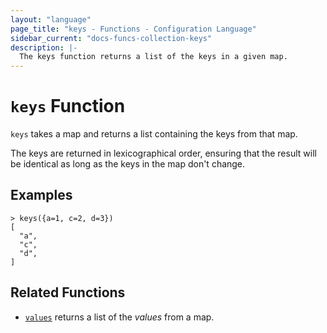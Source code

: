 ```yaml
---
layout: "language"
page_title: "keys - Functions - Configuration Language"
sidebar_current: "docs-funcs-collection-keys"
description: |-
  The keys function returns a list of the keys in a given map.
---
```


# `keys` Function

`keys` takes a map and returns a list containing the keys from that map.

The keys are returned in lexicographical order, ensuring that the result will
be identical as long as the keys in the map don't change.

## Examples

```
> keys({a=1, c=2, d=3})
[
  "a",
  "c",
  "d",
]
```

## Related Functions

* [`values`](./values.html) returns a list of the _values_ from a map.
